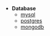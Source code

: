 * **Database**
  * [mysql](knowledge/db/mysql.md)
  * [postgres](knowledge/db/postgresql.md)  
  - [mongodb](knowledge/db/mongodb.md)
  